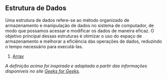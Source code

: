 ## Estrutura de Dados
Uma estrutura de dados refere-se ao método organizado de armazenamento e manipulação de dados no sistema de computador, de modo que possamos acessar e modificar os dados de maneira eficaz. O objetivo principal dessas estruturas é otimizar o uso do espaço de armazenamento e melhorar a eficiência das operações de dados, reduzindo o tempo necessário para executá-las.

1. [Array](/estruturas_de_dados/array/)

_A definição acima foi inspirada e adaptada a partir das informações disponíveis no site [Geeks for Geeks](https://www.geeksforgeeks.org/)._
